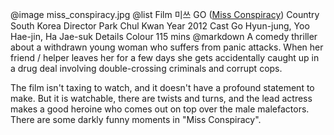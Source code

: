 @image		miss_conspiracy.jpg
@list
Film		&#48120;&#50416; GO ([Miss Conspiracy](https://www.imdb.com/title/tt2384794/))
Country		South Korea
Director		Park Chul Kwan
Year		2012
Cast		Go Hyun-jung, Yoo Hae-jin, Ha Jae-suk
Details		Colour 115 mins
@markdown
A comedy thriller about a withdrawn young woman who suffers
from panic attacks.  When her friend / helper leaves her for a few days
she gets accidentally caught up in a drug deal involving double-crossing
criminals and corrupt cops.

The film isn't taxing to watch, and it doesn't have a profound statement to
make.  But it is watchable, there are twists and turns, and the lead actress
makes a good heroine who comes out on top over the male malefactors.  There
are some darkly funny moments in "Miss Conspiracy".
